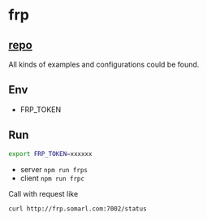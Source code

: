 # frp

## [repo](https://github.com/fatedier/frp)

All kinds of examples and configurations could be found.

## Env

- FRP_TOKEN

## Run

```bash
export FRP_TOKEN=xxxxxx
```

- server `npm run frps`
- client `npm run frpc`

Call with request like

```bash
curl http://frp.somarl.com:7002/status
```
